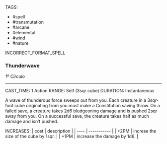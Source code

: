 TAGS:
- #spell
- #transmutation
- #arcane
- #elemental
- #wind
- #nature

INCORRECT_FORMAT_SPELL
### Thunderwave
*1º Círculo*
___
CAST_TIME: 1 Action
RANGE: Self (3sqr cube)
DURATION: Instantaneous

A wave of thunderous force sweeps out from you.
Each creature in a 3sqr-foot cube originating from you must make a Constitution saving throw. On a failed save, a creature takes 2d6 bludgeoning damage and is pushed 2sqr away from you. On a successful save, the creature takes half as much damage and isn’t pushed.

INCREASES:
| cost | description |
| ---- | ----------- |
| +2PM | increse the size of the cube by 1sqr. |
| +1PM | increase the damage by 1d6. |
